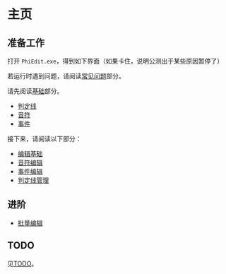 # 主页

## 准备工作

打开 `PhiEdit.exe`，得到如下界面（如果卡住，说明公测出于某些原因暂停了）

若运行时遇到问题，请阅读[常见问题](faq.md)部分。

<!--TODO: 此处应有图片-->

请先阅读[基础](basic/basic.md)部分。

- [判定线](basic/line.md)
- [音符](basic/note.md)
- [事件](basic/event.md)

接下来，请阅读以下部分：

- [编辑基础](edit/basic.md)
- [音符编辑](edit/note.md)
- [事件编辑](edit/event.md)
- [判定线管理](edit/line-manage.md)

## 进阶

- [批量编辑](edit/batch.md)

## TODO

见[TODO](todo.md)。
